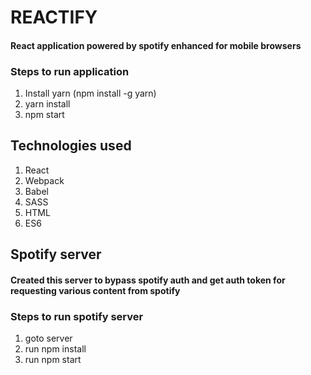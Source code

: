 # REACTIFY
#### React application powered by spotify enhanced for mobile browsers

### Steps to run application
1. Install yarn (npm install -g yarn)
2. yarn install
3. npm start

## Technologies used
1. React
2. Webpack
3. Babel
4. SASS
5. HTML
6. ES6


## Spotify server
#### Created this server to bypass spotify auth and get auth token for requesting various content from spotify
### Steps to run spotify server
1. goto server
2. run npm install
3. run npm start
